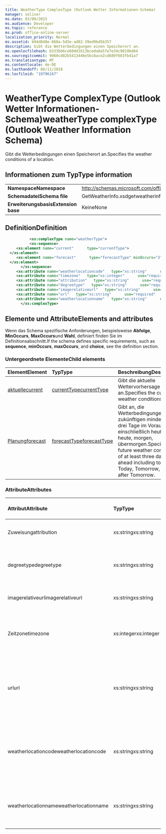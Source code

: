 ```yaml
---
title: WeatherType ComplexType (Outlook Wetter Informationen-Schema)
manager: soliver
ms.date: 03/09/2015
ms.audience: Developer
ms.topic: reference
ms.prod: office-online-server
localization_priority: Normal
ms.assetid: b94d848e-868a-5d5e-ad82-39ed9bd5b357
description: Gibt die Wetterbedingungen einen Speicherort an.
ms.openlocfilehash: b333bb6ce60dd1613bceda0a57e7e34c9819bd84
ms.sourcegitcommit: 9d60cd82b5413446e5bc8ace2cd689f683fb41a7
ms.translationtype: MT
ms.contentlocale: de-DE
ms.lasthandoff: 06/11/2018
ms.locfileid: "19796167"
---
```

# <a name="weathertype-complextype-outlook-weather-information-schema"></a><span data-ttu-id="81b17-103">WeatherType ComplexType (Outlook Wetter Informationen-Schema)</span><span class="sxs-lookup"><span data-stu-id="81b17-103">weatherType complexType (Outlook Weather Information Schema)</span></span>

<span data-ttu-id="81b17-104">Gibt die Wetterbedingungen einen Speicherort an.</span><span class="sxs-lookup"><span data-stu-id="81b17-104">Specifies the weather conditions of a location.</span></span>
  
## <a name="type-information"></a><span data-ttu-id="81b17-105">Informationen zum Typ</span><span class="sxs-lookup"><span data-stu-id="81b17-105">Type information</span></span>

|||
|:-----|:-----|
|<span data-ttu-id="81b17-106">**Namespace**</span><span class="sxs-lookup"><span data-stu-id="81b17-106">**Namespace**</span></span> <br/> |http://schemas.microsoft.com/office/outlook/15/getweatherinfo.xsd  <br/> |
|<span data-ttu-id="81b17-107">**Schemadatei**</span><span class="sxs-lookup"><span data-stu-id="81b17-107">**Schema file**</span></span> <br/> |<span data-ttu-id="81b17-108">GetWeatherInfo.xsd</span><span class="sxs-lookup"><span data-stu-id="81b17-108">getweatherinfo.xsd</span></span>  <br/> |
|<span data-ttu-id="81b17-109">**Erweiterungsbasis**</span><span class="sxs-lookup"><span data-stu-id="81b17-109">**Extension base**</span></span> <br/> |<span data-ttu-id="81b17-110">Keine</span><span class="sxs-lookup"><span data-stu-id="81b17-110">None</span></span>  <br/> |
   
## <a name="definition"></a><span data-ttu-id="81b17-111">Definition</span><span class="sxs-lookup"><span data-stu-id="81b17-111">Definition</span></span>

```XML
           <xs:complexType name="weatherType">
           <xs:sequence>
     <xs:element name="current"      type="currentType">
  </xs:element>  
     <xs:element name="forecast"      type="forecastType" minOccurs="3"     maxOccurs="unbounded"    >
  </xs:element>  
       </xs:sequence>
     <xs:attribute name="weatherlocationcode"   type="xs:string"      use="required"     />
     <xs:attribute name="timezone"   type="xs:integer"      use="required"     />
     <xs:attribute name="attribution"   type="xs:string"      use="required"     />
     <xs:attribute name="degreetype"   type="xs:string"      use="required"     />
     <xs:attribute name="imagerelativeurl"   type="xs:string"      use="required"     />
     <xs:attribute name="url"   type="xs:string"      use="required"     />
     <xs:attribute name="weatherlocationname"   type="xs:string"      use="required"     />
       </xs:complexType>

```

## <a name="elements-and-attributes"></a><span data-ttu-id="81b17-112">Elemente und Attribute</span><span class="sxs-lookup"><span data-stu-id="81b17-112">Elements and attributes</span></span>

<span data-ttu-id="81b17-113">Wenn das Schema spezifische Anforderungen, beispielsweise **Abfolge**, **MinOccurs**, **MaxOccurs**und **Wahl**, definiert finden Sie im Definitionsabschnitt.</span><span class="sxs-lookup"><span data-stu-id="81b17-113">If the schema defines specific requirements, such as **sequence**, **minOccurs**, **maxOccurs**, and **choice**, see the definition section.</span></span> 
  
### <a name="child-elements"></a><span data-ttu-id="81b17-114">Untergeordnete Elemente</span><span class="sxs-lookup"><span data-stu-id="81b17-114">Child elements</span></span>

|<span data-ttu-id="81b17-115">**Element**</span><span class="sxs-lookup"><span data-stu-id="81b17-115">**Element**</span></span>|<span data-ttu-id="81b17-116">**Typ**</span><span class="sxs-lookup"><span data-stu-id="81b17-116">**Type**</span></span>|<span data-ttu-id="81b17-117">**Beschreibung**</span><span class="sxs-lookup"><span data-stu-id="81b17-117">**Description**</span></span>|
|:-----|:-----|:-----|
|[<span data-ttu-id="81b17-118">aktuelle</span><span class="sxs-lookup"><span data-stu-id="81b17-118">current</span></span>](current-element-weathertype-complextypeoutlook-weather-information-schema.md) <br/> |[<span data-ttu-id="81b17-119">currentType</span><span class="sxs-lookup"><span data-stu-id="81b17-119">currentType</span></span>](currenttype-complextype-outlook-weather-information-schema.md) <br/> |<span data-ttu-id="81b17-120">Gibt die aktuelle Wettervorhersage an.</span><span class="sxs-lookup"><span data-stu-id="81b17-120">Specifies the current weather conditions.</span></span>  <br/> |
|[<span data-ttu-id="81b17-121">Planung</span><span class="sxs-lookup"><span data-stu-id="81b17-121">forecast</span></span>](forecast-element-weathertype-complextypeoutlook-weather-information-schema.md) <br/> |[<span data-ttu-id="81b17-122">forecastType</span><span class="sxs-lookup"><span data-stu-id="81b17-122">forecastType</span></span>](forecasttype-complextype-outlook-weather-information-schema.md) <br/> |<span data-ttu-id="81b17-123">Gibt an, die Wetterbedingungen zukünftigen mindestens drei Tage im Voraus einschließlich heute: heute, morgen, übermorgen.</span><span class="sxs-lookup"><span data-stu-id="81b17-123">Specifies the future weather conditions of at least three days ahead including today: Today, Tomorrow, Day after Tomorrow.</span></span>  <br/> |
   
### <a name="attributes"></a><span data-ttu-id="81b17-124">Attribute</span><span class="sxs-lookup"><span data-stu-id="81b17-124">Attributes</span></span>

|<span data-ttu-id="81b17-125">**Attribut**</span><span class="sxs-lookup"><span data-stu-id="81b17-125">**Attribute**</span></span>|<span data-ttu-id="81b17-126">**Typ**</span><span class="sxs-lookup"><span data-stu-id="81b17-126">**Type**</span></span>|<span data-ttu-id="81b17-127">**Erforderlich**</span><span class="sxs-lookup"><span data-stu-id="81b17-127">**Required**</span></span>|<span data-ttu-id="81b17-128">**Beschreibung**</span><span class="sxs-lookup"><span data-stu-id="81b17-128">**Description**</span></span>|<span data-ttu-id="81b17-129">**Mögliche Werte**</span><span class="sxs-lookup"><span data-stu-id="81b17-129">**Possible values**</span></span>|
|:-----|:-----|:-----|:-----|:-----|
|<span data-ttu-id="81b17-130">Zuweisung</span><span class="sxs-lookup"><span data-stu-id="81b17-130">attribution</span></span>  <br/> |<span data-ttu-id="81b17-131">xs:string</span><span class="sxs-lookup"><span data-stu-id="81b17-131">xs:string</span></span>  <br/> |<span data-ttu-id="81b17-132">erforderlich</span><span class="sxs-lookup"><span data-stu-id="81b17-132">required</span></span>  <br/> |<span data-ttu-id="81b17-133">Gibt die Quelle der Wetterinformationen.</span><span class="sxs-lookup"><span data-stu-id="81b17-133">Specifies the source of the weather information.</span></span>  <br/> |<span data-ttu-id="81b17-134">Ein Wert, der den Typ xs:</span><span class="sxs-lookup"><span data-stu-id="81b17-134">A value of the type xs:string</span></span>  <br/> |
|<span data-ttu-id="81b17-135">degreetype</span><span class="sxs-lookup"><span data-stu-id="81b17-135">degreetype</span></span>  <br/> |<span data-ttu-id="81b17-136">xs:string</span><span class="sxs-lookup"><span data-stu-id="81b17-136">xs:string</span></span>  <br/> |<span data-ttu-id="81b17-137">erforderlich</span><span class="sxs-lookup"><span data-stu-id="81b17-137">required</span></span>  <br/> |<span data-ttu-id="81b17-138">Gibt die Maßeinheit für die Temperatur des Speicherorts beispielsweise Celsius.</span><span class="sxs-lookup"><span data-stu-id="81b17-138">Specifies the unit for the temperature of the location for example, Celsius.</span></span>  <br/> |<span data-ttu-id="81b17-139">C, F</span><span class="sxs-lookup"><span data-stu-id="81b17-139">C, F</span></span>  <br/> |
|<span data-ttu-id="81b17-140">imagerelativeurl</span><span class="sxs-lookup"><span data-stu-id="81b17-140">imagerelativeurl</span></span>  <br/> |<span data-ttu-id="81b17-141">xs:string</span><span class="sxs-lookup"><span data-stu-id="81b17-141">xs:string</span></span>  <br/> |<span data-ttu-id="81b17-142">erforderlich</span><span class="sxs-lookup"><span data-stu-id="81b17-142">required</span></span>  <br/> |<span data-ttu-id="81b17-143">Gibt die URL des Bilds für den Speicherort.</span><span class="sxs-lookup"><span data-stu-id="81b17-143">Specifies the URL of the image for the location.</span></span>  <br/> |<span data-ttu-id="81b17-144">Ein Wert, der den Typ xs:</span><span class="sxs-lookup"><span data-stu-id="81b17-144">A value of the type xs:string</span></span>  <br/> |
|<span data-ttu-id="81b17-145">Zeitzone</span><span class="sxs-lookup"><span data-stu-id="81b17-145">timezone</span></span>  <br/> |<span data-ttu-id="81b17-146">xs:integer</span><span class="sxs-lookup"><span data-stu-id="81b17-146">xs:integer</span></span>  <br/> |<span data-ttu-id="81b17-147">erforderlich</span><span class="sxs-lookup"><span data-stu-id="81b17-147">required</span></span>  <br/> |<span data-ttu-id="81b17-148">Gibt den Offset GMT.</span><span class="sxs-lookup"><span data-stu-id="81b17-148">Specifies the GMT offset.</span></span>  <br/> |<span data-ttu-id="81b17-149">Ein Wert zwischen-11 und 12 inklusive</span><span class="sxs-lookup"><span data-stu-id="81b17-149">A value between -11 and 12 inclusive</span></span>  <br/> |
|<span data-ttu-id="81b17-150">url</span><span class="sxs-lookup"><span data-stu-id="81b17-150">url</span></span>  <br/> |<span data-ttu-id="81b17-151">xs:string</span><span class="sxs-lookup"><span data-stu-id="81b17-151">xs:string</span></span>  <br/> |<span data-ttu-id="81b17-152">erforderlich</span><span class="sxs-lookup"><span data-stu-id="81b17-152">required</span></span>  <br/> |<span data-ttu-id="81b17-153">Gibt die URL für die Webseite des Diensts Wetter, die für den angegebenen Speicherort Wetterinformationen enthält.</span><span class="sxs-lookup"><span data-stu-id="81b17-153">Specifies the URL for the web page of the weather service that contains weather information for the specified location.</span></span>  <br/> |<span data-ttu-id="81b17-154">Ein Wert, der den Typ xs:</span><span class="sxs-lookup"><span data-stu-id="81b17-154">A value of the type xs:string</span></span>  <br/> |
|<span data-ttu-id="81b17-155">weatherlocationcode</span><span class="sxs-lookup"><span data-stu-id="81b17-155">weatherlocationcode</span></span>  <br/> |<span data-ttu-id="81b17-156">xs:string</span><span class="sxs-lookup"><span data-stu-id="81b17-156">xs:string</span></span>  <br/> |<span data-ttu-id="81b17-157">erforderlich</span><span class="sxs-lookup"><span data-stu-id="81b17-157">required</span></span>  <br/> |<span data-ttu-id="81b17-158">Gibt den Code, der mit dem Speicherort zum unterscheiden von mehreren Standorten mit dem gleichen Namen zugeordnet ist.</span><span class="sxs-lookup"><span data-stu-id="81b17-158">Specifies the code that is associated with the location used to distinguish multiple location that have the same name.</span></span>  <br/> |<span data-ttu-id="81b17-159">Ein Wert, der den Typ xs:</span><span class="sxs-lookup"><span data-stu-id="81b17-159">A value of the type xs:string</span></span>  <br/> |
|<span data-ttu-id="81b17-160">weatherlocationname</span><span class="sxs-lookup"><span data-stu-id="81b17-160">weatherlocationname</span></span>  <br/> |<span data-ttu-id="81b17-161">xs:string</span><span class="sxs-lookup"><span data-stu-id="81b17-161">xs:string</span></span>  <br/> |<span data-ttu-id="81b17-162">erforderlich</span><span class="sxs-lookup"><span data-stu-id="81b17-162">required</span></span>  <br/> |<span data-ttu-id="81b17-163">Gibt den Namen des Speicherorts, der angezeigt wird im Dropdown-Steuerelement.</span><span class="sxs-lookup"><span data-stu-id="81b17-163">Specifies the name of the location that appears in the drop-down control.</span></span>  <br/> |<span data-ttu-id="81b17-164">Ein Wert, der den Typ xs:</span><span class="sxs-lookup"><span data-stu-id="81b17-164">A value of the type xs:string</span></span>  <br/> |
   

